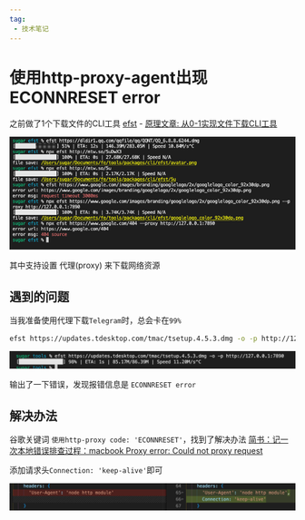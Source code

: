 ```yaml
---
tag:
 - 技术笔记
---
```


# 使用http-proxy-agent出现ECONNRESET error

之前做了1个下载文件的CLI工具 [efst](https://github.com/ATQQ/tools/blob/main/packages/cli/efst/README.md) - [原理文章: 从0-1实现文件下载CLI工具](./../works/fs-cli.md)

![图片](http-proxy-fail\MTY2ODkyMDg3NDEwNg==668920874106)

其中支持设置 代理(proxy) 来下载网络资源

## 遇到的问题
当我准备使用代理下载`Telegram`时，总会卡在`99%`

```sh
efst https://updates.tdesktop.com/tmac/tsetup.4.5.3.dmg -o -p http://127.0.0.1:7890
```

![图片](http-proxy-fail\MTY3NDQwNDU1NjU2Ng==674404556566)

输出了一下错误，发现报错信息是 `ECONNRESET error`

## 解决办法
谷歌关键词 `使用http-proxy code: 'ECONNRESET'`，找到了解决办法 [简书：记一次本地错误排查过程：macbook Proxy error: Could not proxy request](https://www.jianshu.com/p/7f004a9a02f3)

添加请求头`Connection: 'keep-alive'`即可

![图片](http-proxy-fail\MTY3NDQwNDgxMjIzMA==674404812230)

